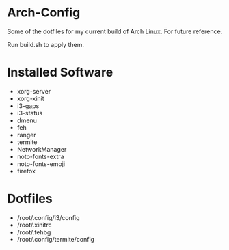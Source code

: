 # Arch-Config
Some of the dotfiles for my current build of Arch Linux. For future reference.

Run build.sh to apply them.

# Installed Software
  * xorg-server
  * xorg-xinit
  * i3-gaps
  * i3-status
  * dmenu
  * feh
  * ranger
  * termite
  * NetworkManager
  * noto-fonts-extra
  * noto-fonts-emoji
  * firefox
 
# Dotfiles
  * /root/.config/i3/config
  * /root/.xinitrc
  * /root/.fehbg
  * /root/.config/termite/config
